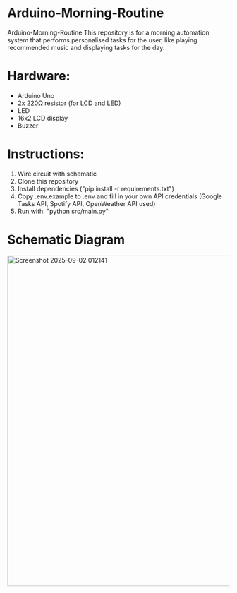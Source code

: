 # Arduino-Morning-Routine
Arduino-Morning-Routine This repository is for a morning automation system that performs personalised tasks for the user, like playing recommended music and displaying tasks for the day.

# Hardware:
- Arduino Uno
- 2x 220Ω resistor (for LCD and LED)
- LED
- 16x2 LCD display
- Buzzer

# Instructions:
1. Wire circuit with schematic
2. Clone this repository
3. Install dependencies ("pip install -r requirements.txt")
4. Copy .env.example to .env and fill in your own API credentials (Google Tasks API, Spotify API, OpenWeather API used)
5. Run with: "python src/main.py"


# Schematic Diagram
<img width="1254" height="749" alt="Screenshot 2025-09-02 012141" src="https://github.com/user-attachments/assets/8d47c98f-e25e-4e42-852b-8ae501b63c36" />

